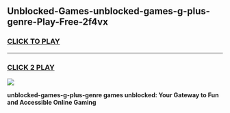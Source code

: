 
## Unblocked-Games-unblocked-games-g-plus-genre-Play-Free-2f4vx
<h3>
<a href="https://premium76.site?title=unblocked-games-g-plus-genre&ref=21A">CLICK TO PLAY</a></h3>
<hr>

<h3>
<a href="https://premium76.site?title=unblocked-games-g-plus-genre&ref=21A">CLICK 2 PLAY</a>
  
</h3>

<a href="https://premium76.site?title=unblocked-games-g-plus-genre&ref=21A"><img src="https://clearcache.store/games.png"></a>


**unblocked-games-g-plus-genre games unblocked: Your Gateway to Fun and Accessible Online Gaming**
